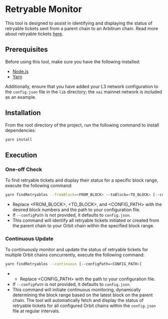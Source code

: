 # Retryable Monitor

This tool is designed to assist in identifying and displaying the status of retryable tickets sent from a parent chain to an Arbitrum chain. Read more about retryable tickets [here](https://docs.arbitrum.io/arbos/l1-to-l2-messaging).

## Prerequisites

Before using this tool, make sure you have the following installed:

- [Node.js](https://nodejs.org/en)
- [Yarn](https://classic.yarnpkg.com/lang/en/docs/install/#mac-stable)

Additionally, ensure that you have added your L3 network configuration to the `config.json` file in the `lib` directory; the `xai` mainnet network is included as an example.

## Installation

From the root directory of the project, run the following command to install dependencies:

```bash
yarn install
```

## Execution

### One-off Check

To find retryable tickets and display their status for a specific block range, execute the following command:

```bash
yarn findRetryables --fromBlock=<FROM_BLOCK> --toBlock=<TO_BLOCK> [--configPath=<CONFIG_PATH>]
```

- Replace <FROM_BLOCK>, <TO_BLOCK>, and <CONFIG_PATH> with the desired block numbers and the path to your configuration file.
- If `--configPath` is not provided, it defaults to `config.json`.
- This command will identify all retryable tickets initiated or created from the parent chain to your Orbit chain within the specified block range.

### Continuous Update

To continuously monitor and update the status of retryable tickets for multiple Orbit chains concurrently, execute the following command:

```bash
yarn findRetryables --continuous [--configPath=<CONFIG_PATH>]
```

- - Replace <CONFIG_PATH> with the path to your configuration file.
- If `--configPath` is not provided, it defaults to `config.json`.
- This command will initiate continuous monitoring, dynamically determining the block range based on the latest block on the parent chain. The tool will automatically fetch and display the status of retryable tickets for all configured Orbit chains within the `config.json` file at regular intervals.
